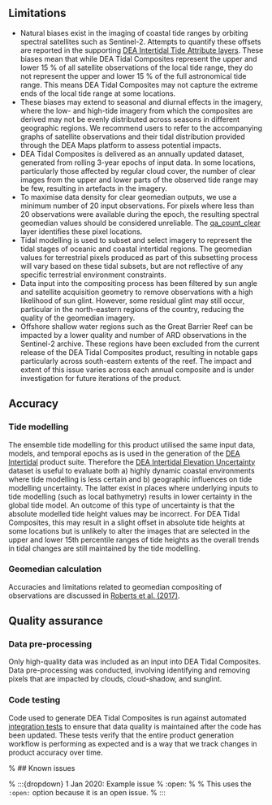 ## Limitations

* Natural biases exist in the imaging of coastal tide ranges by orbiting spectral satellites such as Sentinel-2. Attempts to quantify these offsets are reported in the supporting [DEA Intertidal Tide Attribute layers](/data/product/dea-intertidal/?tab=description#tidal-attribute-layers). These biases mean that while DEA Tidal Composites represent the upper and lower 15 % of all satellite observations of the local tide range, they do not represent the upper and lower 15 % of the full astronomical tide range. This means DEA Tidal Composites may not capture the extreme ends of the local tide range at some locations.
* These biases may extend to seasonal and diurnal effects in the imagery, where the low- and high-tide imagery from which the composites are derived may not be evenly distributed across seasons in different geographic regions. We recommend users to refer to the accompanying graphs of satellite observations and their tidal distribution provided through the DEA Maps platform to assess potential impacts.
* DEA Tidal Composites is delivered as an annually updated dataset, generated from rolling 3-year epochs of input data. In some locations, particularly those affected by regular cloud cover, the number of clear images from the upper and lower parts of the observed tide range may be few, resulting in artefacts in the imagery. 
* To maximise data density for clear geomedian outputs, we use a minimum number of 20 input observations. For pixels where less than 20 observations were available during the epoch, the resulting spectral geomedian values should be considered unreliable. The [qa_count_clear](./?tab=specifications#bands) layer identifies these pixel locations.
* Tidal modelling is used to subset and select imagery to represent the tidal stages of oceanic and coastal intertidal regions.  The geomedian values for terrestrial pixels produced as part of this subsetting process will vary based on these tidal subsets, but are not reflective of any specific terrestrial environment constraints.
* Data input into the compositing process has been filtered by sun angle and satellite acquisition geometry to remove observations with a high likelihood of sun glint. However, some residual glint may still occur, particular in the north-eastern regions of the country, reducing the quality of the geomedian imagery.
* Offshore shallow water regions such as the Great Barrier Reef can be impacted by a lower quality and number of ARD observations in the Sentinel-2 archive. These regions have been excluded from the current release of the DEA Tidal Composites product, resulting in notable gaps particularly across south-eastern extents of the reef. The impact and extent of this issue varies across each annual composite and is under investigation for future iterations of the product.

## Accuracy

### Tide modelling

The ensemble tide modelling for this product utilised the same input data, models, and temporal epochs as is used in the generation of the [DEA Intertidal](/data/product/dea-intertidal/) product suite. Therefore the [DEA Intertidal Elevation Uncertainty](/data/product/dea-intertidal/?tab=description#core-product-layers) dataset is useful to evaluate both a) highly dynamic coastal environments where tide modelling is less certain and b) geographic influences on tide modelling uncertainty. The latter exist in places where underlying inputs to tide modelling (such as local bathymetry) results in lower certainty in the global tide model. An outcome of this type of uncertainty is that the absolute modelled tide height values may be incorrect. For DEA Tidal Composites, this may result in a slight offset in absolute tide heights at some locations but is unlikely to alter the images that are selected in the upper and lower 15th percentile ranges of tide heights as the overall trends in tidal changes are still maintained by the tide modelling.

### Geomedian calculation

Accuracies and limitations related to geomedian compositing of observations are discussed in [Roberts et al. (2017)](https://doi.org/10.1109/TGRS.2017.2723896).

## Quality assurance

### Data pre-processing

Only high-quality data was included as an input into DEA Tidal Composites. Data pre-processing was conducted, involving identifying and removing pixels that are impacted by clouds, cloud-shadow, and sunglint.

### Code testing

Code used to generate DEA Tidal Composites is run against automated [integration tests](https://github.com/GeoscienceAustralia/dea-intertidal/tree/develop/tests) to ensure that data quality is maintained after the code has been updated. These tests verify that the entire product generation workflow is performing as expected and is a way that we track changes in product accuracy over time.

% ## Known issues

% :::{dropdown} 1 Jan 2020: Example issue
% :open:
%
% This uses the `:open:` option because it is an open issue.
% :::

